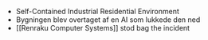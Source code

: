 - Self-Contained Industrial Residential Environment
- Bygningen blev overtaget af en AI som lukkede den ned
- [[Renraku Computer Systems]] stod bag the incident
